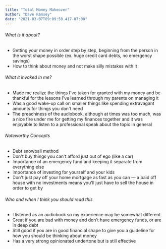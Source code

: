 ```yaml
---
title: "Total Money Makeover"
author: "Dave Ramsey"
date: "2021-03-07T09:09:50.417-07:00"
---
```


###### What is it about?

- Getting your money in order step by step, beginning from the person in the worst shape possible (ex. huge credit card debts, no emergency savings)
- How to think about money and not make silly mistakes with it

###### What it invoked in me?

- Made me realize the things I've taken for granted with my money and be thankful for the lessons I've learned through my parents on managing it
- Was a good wake-up call on smaller things like spending extravagant amounts for things you don't need
- The preachiness of the audiobook, although at times was too much, was a nice fire under me for getting my finances together and it was enjoyable to listen to a professional speak about the topic in general

###### Noteworthy Concepts

- Debt snowball method
- Don't buy things you can't afford just out of ego (like a car)
- Importance of an emergency fund and keeping it separate from everything else
- Importance of investing for yourself and your kids
- Don't just pay off your home mortgage as fast as you can — a paid off house with no investments means you'll just have to sell the house in order to get by

###### Who and when I think you should read this

- I listened as an audiobook so my experience may be somewhat different
- Great if you are bad with money and don't have emergency funds, or are in deep debt
- Still good if you are in good financial shape to give you a guideline for how you should be thinking about money
- Has a very strong opinionated undertone but is still effective
